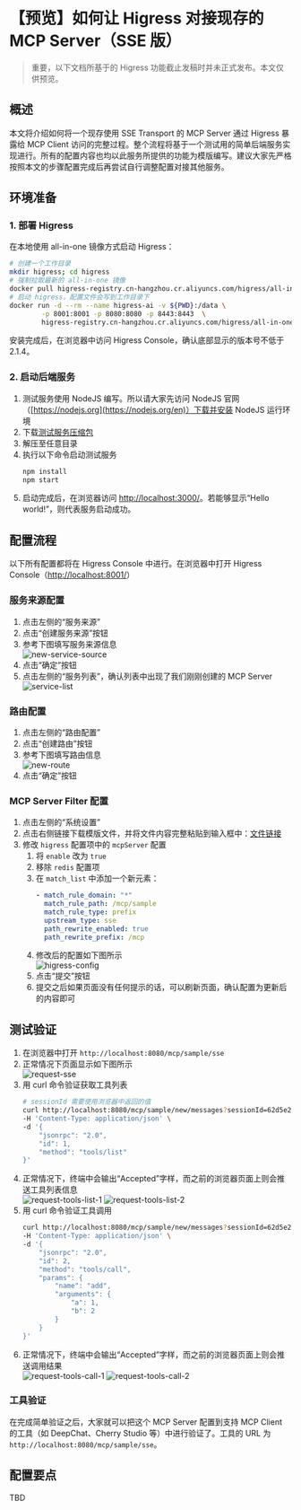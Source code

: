 # 【预览】如何让 Higress 对接现存的 MCP Server（SSE 版）

> 重要，以下文档所基于的 Higress 功能截止发稿时并未正式发布。本文仅供预览。

## 概述

本文将介绍如何将一个现存使用 SSE Transport 的 MCP Server 通过 Higress 暴露给 MCP Client 访问的完整过程。整个流程将基于一个测试用的简单后端服务实现进行。所有的配置内容也均以此服务所提供的功能为模版编写。建议大家先严格按照本文的步骤配置完成后再尝试自行调整配置对接其他服务。

## 环境准备

### 1. 部署 Higress

在本地使用 all-in-one 镜像方式启动 Higress：

```bash
# 创建一个工作目录
mkdir higress; cd higress
# 强制拉取最新的 all-in-one 镜像
docker pull higress-registry.cn-hangzhou.cr.aliyuncs.com/higress/all-in-one:latest
# 启动 higress，配置文件会写到工作目录下
docker run -d --rm --name higress-ai -v ${PWD}:/data \
        -p 8001:8001 -p 8080:8080 -p 8443:8443  \
        higress-registry.cn-hangzhou.cr.aliyuncs.com/higress/all-in-one:latest
```

安装完成后，在浏览器中访问 Higress Console，确认底部显示的版本号不低于 2.1.4。

### 2. 启动后端服务

1. 测试服务使用 NodeJS 编写。所以请大家先访问 NodeJS 官网（[https://nodejs.org](https://nodejs.org/en)）下载并安装 NodeJS 运行环境
2. 下载[测试服务压缩包](../files/McpSampleServer.zip)
3. 解压至任意目录
4. 执行以下命令启动测试服务
    ```bash
    npm install
    npm start
    ```
5. 启动完成后，在浏览器访问 [http://localhost:3000/](http://localhost:3000)。若能够显示“Hello world!”，则代表服务启动成功。

## 配置流程

以下所有配置都将在 Higress Console 中进行。在浏览器中打开 Higress Console（[http://localhost:8001/](http://localhost:8001/)）


### 服务来源配置

1. 点击左侧的“服务来源”
2. 点击“创建服务来源”按钮
3. 参考下图填写服务来源信息<br/>
    ![new-service-source](../images/mcp-with-sse/new-service-source.png)
4. 点击“确定”按钮
5. 点击左侧的“服务列表”，确认列表中出现了我们刚刚创建的 MCP Server<br/>
    ![service-list](../images/mcp-with-sse/service-list.png)

### 路由配置

1. 点击左侧的“路由配置”
2. 点击“创建路由”按钮
3. 参考下图填写路由信息<br/>
    ![new-route](../images/mcp-with-sse/new-route.png)
4. 点击“确定”按钮

### MCP Server Filter 配置

1. 点击左侧的“系统设置”
2. 点击右侧链接下载模版文件，并将文件内容完整粘贴到输入框中：[文件链接](../files/higress-config.yaml)
3. 修改 `higress` 配置项中的 `mcpServer` 配置
    1.  将 `enable` 改为 `true`
    2.  移除 `redis` 配置项
    3.  在 `match_list` 中添加一个新元素：
        ```yaml
        - match_rule_domain: "*"
          match_rule_path: /mcp/sample
          match_rule_type: prefix
          upstream_type: sse
          path_rewrite_enabled: true
          path_rewrite_prefix: /mcp
        ```
    4.  修改后的配置如下图所示<br/>
        ![higress-config](../images/mcp-with-sse/higress-config.png)
    5.  点击“提交”按钮
    6.  提交之后如果页面没有任何提示的话，可以刷新页面，确认配置为更新后的内容即可

## 测试验证

1. 在浏览器中打开 `http://localhost:8080/mcp/sample/sse`
2. 正常情况下页面显示如下图所示<br/>
    ![request-sse](../images/mcp-with-sse/request-sse.png)
3. 用 curl 命令验证获取工具列表
    ```bash
    # sessionId 需要使用浏览器中返回的值
    curl http://localhost:8080/mcp/sample/new/messages?sessionId=62d5e258-f1d6-43e8-81a1-f7a2ae36abfb \
    -H 'Content-Type: application/json' \
    -d '{
        "jsonrpc": "2.0",
        "id": 1,
        "method": "tools/list"
    }'
    ```
4. 正常情况下，终端中会输出“Accepted”字样，而之前的浏览器页面上则会推送工具列表信息<br/>
    ![request-tools-list-1](../images/mcp-with-sse/request-tools-list-1.png)
    ![request-tools-list-2](../images/mcp-with-sse/request-tools-list-2.png)
5. 用 curl 命令验证工具调用
    ```bash
    curl http://localhost:8080/mcp/sample/new/messages?sessionId=62d5e258-f1d6-43e8-81a1-f7a2ae36abfb \
    -H 'Content-Type: application/json' \
    -d '{
        "jsonrpc": "2.0",
        "id": 2,
        "method": "tools/call",
        "params": {
            "name": "add",
            "arguments": {
                "a": 1,
                "b": 2
            }
        }
    }'
    ```
6. 正常情况下，终端中会输出“Accepted”字样，而之前的浏览器页面上则会推送调用结果<br/>
    ![request-tools-call-1](../images/mcp-with-sse/request-tools-call-1.png)
    ![request-tools-call-2](../images/mcp-with-sse/request-tools-call-2.png)

### 工具验证

在完成简单验证之后，大家就可以把这个 MCP Server 配置到支持 MCP Client 的工具（如 DeepChat、Cherry Studio 等）中进行验证了。工具的 URL 为 `http://localhost:8080/mcp/sample/sse`。

## 配置要点

TBD